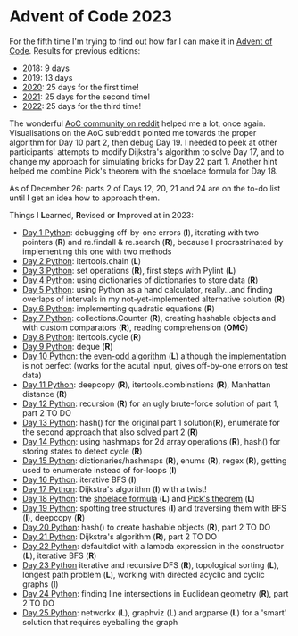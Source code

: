 # Advent of Code 2023

For the fifth time I'm trying to find out how far I can make it in [Advent of Code](https://adventofcode.com/2023/). Results for previous editions:
* 2018: 9 days
* 2019: 13 days
* [2020](https://github.com/Leftfish/Advent-of-Code-2020): 25 days for the first time!
* [2021](https://github.com/Leftfish/Advent-of-Code-2021): 25 days for the second time!
* [2022](https://github.com/Leftfish/Advent-of-Code-2022): 25 days for the third time!

The wonderful [AoC community on reddit](https://www.reddit.com/r/adventofcode/) helped me a lot, once again. Visualisations on the AoC subreddit pointed me towards the proper algorithm for Day 10 part 2, then debug Day 19. I needed to peek at other participants' attempts to modify Dijkstra's algorithm to solve Day 17, and to change my approach for simulating bricks for Day 22 part 1. Another hint helped me combine Pick's theorem with the shoelace formula for Day 18.

As of December 26: parts 2 of Days 12, 20, 21 and 24 are on the to-do list until I get an idea how to approach them.

Things I **L**earned, **R**evised or **I**mproved at in 2023:

* [Day 1 Python](01/d01.py): debugging off-by-one errors (**I**), iterating with two pointers (**R**) and re.findall & re.search (**R**), because I procrastrinated by implementing this one with two methods
* [Day 2 Python](02/d02.py): itertools.chain (**L**)
* [Day 3 Python](03/d03.py): set operations (**R**), first steps with Pylint (**L**)
* [Day 4 Python](04/d04.py): using dictionaries of dictionaries to store data (**R**)
* [Day 5 Python](05/d05.py): using Python as a hand calculator, really...and finding overlaps of intervals in my not-yet-implemented alternative solution (**R**)
* [Day 6 Python](06/d06.py): implementing quadratic equations (**R**)
* [Day 7 Python](07/d07.py): collections.Counter (**R**), creating hashable objects and with custom comparators (**R**), reading comprehension (**OMG**)
* [Day 8 Python](08/d08.py): itertools.cycle (**R**)
* [Day 9 Python](09/d09.py): deque (**R**)
* [Day 10 Python](10/d10.py): the [even-odd algorithm](https://en.wikipedia.org/wiki/Even%E2%80%93odd_rule) (**L**) although the implementation is not perfect (works for the acutal input, gives off-by-one errors on test data)
* [Day 11 Python](11/d11.py): deepcopy (**R**), itertools.combinations (**R**), Manhattan distance (**R**)
* [Day 12 Python](12/d12.py): recursion (**R**) for an ugly brute-force solution of part 1, part 2 TO DO
* [Day 13 Python](13/d13.py): hash() for the original part 1 solution(**R**), enumerate for the second approach that also solved part 2 (**R**)
* [Day 14 Python](14/d14.py): using hashmaps for 2d array operations (**R**), hash() for storing states to detect cycle (**R**)
* [Day 15 Python](15/d15.py): dictionaries/hashmaps (**R**), enums (**R**), regex (**R**), getting used to enumerate instead of for-loops (**I**)
* [Day 16 Python](16/d16.py): iterative BFS (**I**)
* [Day 17 Python](17/d17.py): Dijkstra's algorithm (**I**) with a twist!
* [Day 18 Python](18/d18.py): the [shoelace formula](https://en.wikipedia.org/wiki/Shoelace_formula) (**L**) and [Pick's theorem](https://en.wikipedia.org/wiki/Pick%27s_theorem) (**L**)
* [Day 19 Python](19/d19.py): spotting tree structures (**I**) and traversing them with BFS (**I**), deepcopy (**R**)
* [Day 20 Python](20/d20.py): hash() to create hashable objects (**R**), part 2 TO DO
* [Day 21 Python](21/d21.py): Dijkstra's algorithm (**R**), part 2 TO DO
* [Day 22 Python](22/d22.py): defaultdict with a lambda expression in the constructor (**L**), iterative BFS (**R**)
* [Day 23 Python](23/d23.py) iterative and recursive DFS (**R**), topological sorting (**L**), longest path problem (**L**), working with directed acyclic and cyclic graphs (**I**)
* [Day 24 Python](24/d24.py): finding line intersections in Euclidean geometry (**R**), part 2 TO DO
* [Day 25 Python](25/d25.py): networkx (**L**), graphviz (**L**) and argparse (**L**) for a 'smart' solution that requires eyeballing the graph